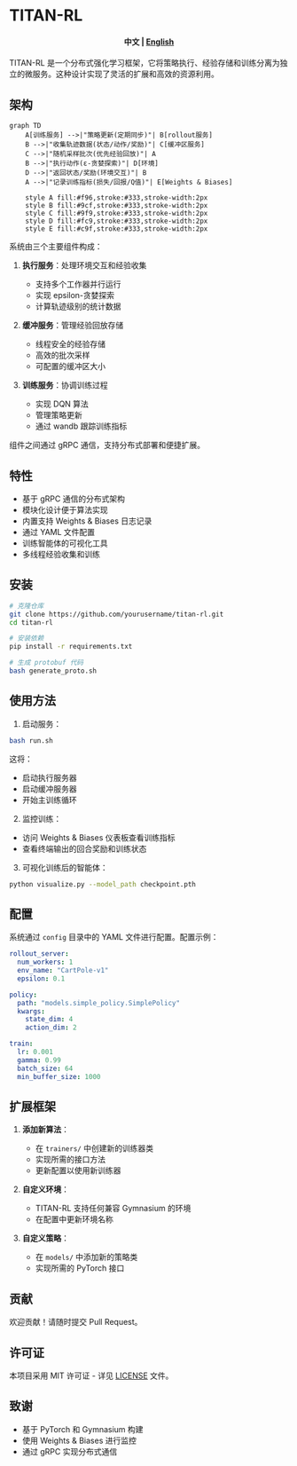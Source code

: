 # TITAN-RL

<h4 align="center">
    <p>
        <b>中文</b> |
        <a href="./README.md">English</a>
    <p>
</h4>

TITAN-RL 是一个分布式强化学习框架，它将策略执行、经验存储和训练分离为独立的微服务。这种设计实现了灵活的扩展和高效的资源利用。

## 架构

```mermaid
graph TD
    A[训练服务] -->|"策略更新(定期同步)"| B[rollout服务]
    B -->|"收集轨迹数据(状态/动作/奖励)"| C[缓冲区服务]
    C -->|"随机采样批次(优先经验回放)"| A
    B -->|"执行动作(ε-贪婪探索)"| D[环境]
    D -->|"返回状态/奖励(环境交互)"| B
    A -->|"记录训练指标(损失/回报/Q值)"| E[Weights & Biases]
    
    style A fill:#f96,stroke:#333,stroke-width:2px
    style B fill:#9cf,stroke:#333,stroke-width:2px
    style C fill:#9f9,stroke:#333,stroke-width:2px
    style D fill:#fc9,stroke:#333,stroke-width:2px
    style E fill:#c9f,stroke:#333,stroke-width:2px
```

系统由三个主要组件构成：

1. **执行服务**：处理环境交互和经验收集
   - 支持多个工作器并行运行
   - 实现 epsilon-贪婪探索
   - 计算轨迹级别的统计数据

2. **缓冲服务**：管理经验回放存储
   - 线程安全的经验存储
   - 高效的批次采样
   - 可配置的缓冲区大小

3. **训练服务**：协调训练过程
   - 实现 DQN 算法
   - 管理策略更新
   - 通过 wandb 跟踪训练指标

组件之间通过 gRPC 通信，支持分布式部署和便捷扩展。

## 特性

- 基于 gRPC 通信的分布式架构
- 模块化设计便于算法实现
- 内置支持 Weights & Biases 日志记录
- 通过 YAML 文件配置
- 训练智能体的可视化工具
- 多线程经验收集和训练

## 安装

```bash
# 克隆仓库
git clone https://github.com/yourusername/titan-rl.git
cd titan-rl

# 安装依赖
pip install -r requirements.txt

# 生成 protobuf 代码
bash generate_proto.sh
```

## 使用方法

1. 启动服务：
```bash
bash run.sh
```

这将：
- 启动执行服务器
- 启动缓冲服务器
- 开始主训练循环

2. 监控训练：
- 访问 Weights & Biases 仪表板查看训练指标
- 查看终端输出的回合奖励和训练状态

3. 可视化训练后的智能体：
```bash
python visualize.py --model_path checkpoint.pth
```

## 配置

系统通过 `config` 目录中的 YAML 文件进行配置。配置示例：

```yaml
rollout_server:
  num_workers: 1
  env_name: "CartPole-v1"
  epsilon: 0.1

policy:
  path: "models.simple_policy.SimplePolicy"
  kwargs:
    state_dim: 4
    action_dim: 2

train:
  lr: 0.001
  gamma: 0.99
  batch_size: 64
  min_buffer_size: 1000
```

## 扩展框架

1. **添加新算法**：
   - 在 `trainers/` 中创建新的训练器类
   - 实现所需的接口方法
   - 更新配置以使用新训练器

2. **自定义环境**：
   - TITAN-RL 支持任何兼容 Gymnasium 的环境
   - 在配置中更新环境名称

3. **自定义策略**：
   - 在 `models/` 中添加新的策略类
   - 实现所需的 PyTorch 接口

## 贡献

欢迎贡献！请随时提交 Pull Request。

## 许可证

本项目采用 MIT 许可证 - 详见 [LICENSE](LICENSE) 文件。

## 致谢

- 基于 PyTorch 和 Gymnasium 构建
- 使用 Weights & Biases 进行监控
- 通过 gRPC 实现分布式通信

